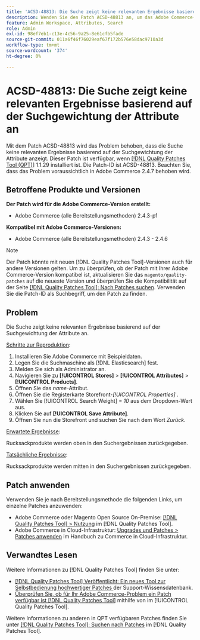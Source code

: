 ```yaml
---
title: 'ACSD-48813: Die Suche zeigt keine relevanten Ergebnisse basierend auf der Suchgewichtung der Attribute an'
description: Wenden Sie den Patch ACSD-48813 an, um das Adobe Commerce-Problem zu beheben, bei dem die Suche keine relevanten Ergebnisse basierend auf der Suchgewichtung der Attribute anzeigt.
feature: Admin Workspace, Attributes, Search
role: Admin
exl-id: 98ef7eb1-c13e-4c56-9a25-8e61cfb5fade
source-git-commit: 011a6f46f76029eaf67f172b576e58dac9710a3d
workflow-type: tm+mt
source-wordcount: '374'
ht-degree: 0%

---
```


# ACSD-48813: Die Suche zeigt keine relevanten Ergebnisse basierend auf der Suchgewichtung der Attribute an

Mit dem Patch ACSD-48813 wird das Problem behoben, dass die Suche keine relevanten Ergebnisse basierend auf der Suchgewichtung der Attribute anzeigt. Dieser Patch ist verfügbar, wenn [[!DNL Quality Patches Tool (QPT)]](https://experienceleague.adobe.com/en/docs/commerce-operations/tools/quality-patches-tool/quality-patches-tool-to-self-serve-quality-patches) 1.1.29 installiert ist. Die Patch-ID ist ACSD-48813. Beachten Sie, dass das Problem voraussichtlich in Adobe Commerce 2.4.7 behoben wird.

## Betroffene Produkte und Versionen

**Der Patch wird für die Adobe Commerce-Version erstellt:**

* Adobe Commerce (alle Bereitstellungsmethoden) 2.4.3-p1

**Kompatibel mit Adobe Commerce-Versionen:**

* Adobe Commerce (alle Bereitstellungsmethoden) 2.4.3 - 2.4.6

>[!NOTE]
>
>Der Patch könnte mit neuen [!DNL Quality Patches Tool]-Versionen auch für andere Versionen gelten. Um zu überprüfen, ob der Patch mit Ihrer Adobe Commerce-Version kompatibel ist, aktualisieren Sie das `magento/quality-patches` auf die neueste Version und überprüfen Sie die Kompatibilität auf der Seite [[!DNL Quality Patches Tool]: Nach Patches suchen](https://experienceleague.adobe.com/tools/commerce-quality-patches/index.html). Verwenden Sie die Patch-ID als Suchbegriff, um den Patch zu finden.

## Problem

Die Suche zeigt keine relevanten Ergebnisse basierend auf der Suchgewichtung der Attribute an.

<u>Schritte zur Reproduktion</u>:

1. Installieren Sie Adobe Commerce mit Beispieldaten.
1. Legen Sie die Suchmaschine als [!DNL Elasticsearch] fest.
1. Melden Sie sich als Administrator an.
1. Navigieren Sie zu **[!UICONTROL Stores]** > **[!UICONTROL Attributes]** > **[!UICONTROL Products]**.
1. Öffnen Sie das *name*-Attribut.
1. Öffnen Sie die Registerkarte Storefront-*[!UICONTROL Properties]* .
1. Wählen Sie [!UICONTROL Search Weight] = *10* aus dem Dropdown-Wert aus.
1. Klicken Sie auf **[!UICONTROL Save Attribute]**.
1. Öffnen Sie nun die Storefront und suchen Sie nach dem Wort *Zurück*.

<u>Erwartete Ergebnisse</u>:

Rucksackprodukte werden oben in den Suchergebnissen zurückgegeben.

<u>Tatsächliche Ergebnisse</u>:

Rucksackprodukte werden mitten in den Suchergebnissen zurückgegeben.

## Patch anwenden

Verwenden Sie je nach Bereitstellungsmethode die folgenden Links, um einzelne Patches anzuwenden:

* Adobe Commerce oder Magento Open Source On-Premise: [[!DNL Quality Patches Tool] > Nutzung](/help/tools/quality-patches-tool/usage.md) im [!DNL Quality Patches Tool].
* Adobe Commerce in Cloud-Infrastruktur: [Upgrades und Patches > Patches anwenden](https://experienceleague.adobe.com/docs/commerce-cloud-service/user-guide/develop/upgrade/apply-patches.html) im Handbuch zu Commerce in Cloud-Infrastruktur.

## Verwandtes Lesen

Weitere Informationen zu [!DNL Quality Patches Tool] finden Sie unter:

* [[!DNL Quality Patches Tool] Veröffentlicht: Ein neues Tool zur Selbstbedienung hochwertiger Patches ](https://experienceleague.adobe.com/en/docs/commerce-operations/tools/quality-patches-tool/quality-patches-tool-to-self-serve-quality-patches) der Support-Wissensdatenbank.
* [Überprüfen Sie, ob für Ihr Adobe Commerce-Problem ein Patch verfügbar ist [!DNL Quality Patches Tool]](/help/tools/quality-patches-tool/patches-available-in-qpt/check-patch-for-magento-issue-with-magento-quality-patches.md) mithilfe von im [!UICONTROL Quality Patches Tool].


Weitere Informationen zu anderen in QPT verfügbaren Patches finden Sie unter [[!DNL Quality Patches Tool]: Suchen nach Patches](https://experienceleague.adobe.com/tools/commerce-quality-patches/index.html) im [!DNL Quality Patches Tool].
